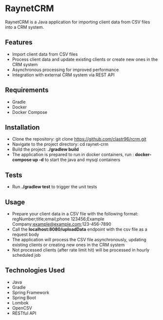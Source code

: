 # RaynetCRM
RaynetCRM is a Java application for importing client data from CSV files into a CRM system.

## Features
- Import client data from CSV files
- Process client data and update existing clients or create new ones in the CRM system
- Asynchronous processing for improved performance
- Integration with external CRM system via REST API

## Requirements
- Gradle
- Docker
- Docker Compose

## Installation
- Clone the repository: git clone https://github.com/clastr96/rcrm.git
- Navigate to the project directory: cd raynet-crm
- Build the project: **./gradlew build** 
- The application is prepared to run in docker containers, run : **docker-compose up -d** to start the java and mysql
  containers

## Tests
- Run **./gradlew test** to trigger the unit tests

## Usage
- Prepare your client data in a CSV file with the following format:
regNumber;title;email;phone
123456;Example Company;example@example.com;123-456-7890
- Call the **localhost:8080/uploadData** endpoint with the csv file as a request body
- The application will process the CSV file asynchronously, updating existing clients or creating new ones in the CRM system
- Not processed clients (after rate limit hit) will be processed in hourly scheduled job

## Technologies Used
- Java
- Gradle
- Spring Framework
- Spring Boot
- Lombok
- OpenCSV
- RESTful API
